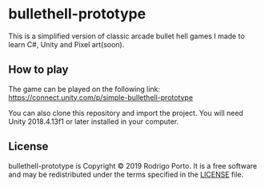 # bullethell-prototype
This is a simplified version of classic arcade bullet hell games I made to learn C#, Unity and Pixel art(soon).

## How to play
The game can be played on the following link:
https://connect.unity.com/p/simple-bullethell-prototype

You can also clone this repository and import the project. You will need Unity 2018.4.13f1 or later installed in your computer.

## License
bullethell-prototype is Copyright © 2019 Rodrigo Porto. It is a free software and may be redistributed under the terms specified in the [LICENSE](LICENSE) file.
